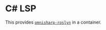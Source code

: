 # C# LSP

This provides [`omnisharp-roslyn`](https://github.com/OmniSharp/omnisharp-roslyn) in a container.

